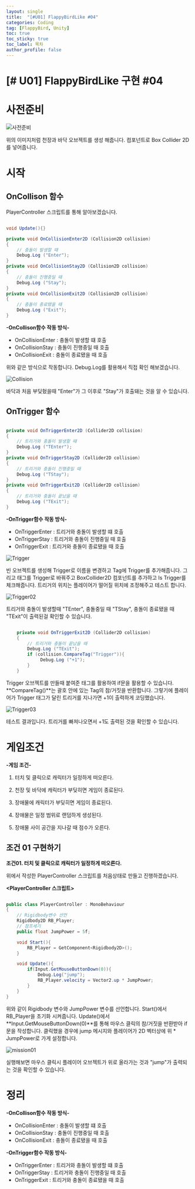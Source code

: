 ```yaml
---
layout: single
title:  "[#U01] FlappyBirdLike #04"
categories: Coding
tag: [FlappyBird, Unity]
toc: true 
toc_sticky: true 
toc_label: 목차    
author_profile: false
---
```


# [# U01] FlappyBirdLike 구현 #04

# 사전준비

![사전준비](https://github.com/DozeKR/DozeKR.github.io/blob/master/images/2023-02-16-unity_flappybird04/%EC%82%AC%EC%A0%84%EC%A4%80%EB%B9%84.png?raw=true)

위의 이미지처럼 천장과 바닥 오브젝트를 생성 해줍니다. 컴포넌트로 Box Collider 2D를 넣어줍니다.

# 시작
## OnCollison 함수
PlayerController 스크립트를 통해 알아보겠습니다.

```c#

void Update(){}

private void OnCollisionEnter2D (Collision2D collision)
{
    // 충돌이 발생할 때
    Debug.Log ("Enter");
}
private void OnCollisionStay2D (Collision2D collision)
{
    // 충돌이 진행중일 때
    Debug.Log ("Stay");
}
private void OnCollisionExit2D (Collision2D collision)
{
    // 충돌이 종료됐을 때
    Debug.Log ("Exit");
}

```
**-OnCollison함수 작동 방식-**
* OnCollisionEnter : 충돌이 발생할 떄 호출
* OnCollisionStay  : 충돌이 진행중일 때 호출
* OnCollisionExit  : 충돌이 종료됐을 때 호출

위와 같은 방식으로 작동합니다. Debug.Log를 활용해서 직접 확인 해보겠습니다.





![Collision](https://github.com/DozeKR/DozeKR.github.io/blob/master/images/2023-02-16-unity_flappybird04/Collision.png?raw=true)

바닥과 처음 부딪혔을때 "Enter"가 그 이후로 "Stay"가 호출돼는 것을 알 수 있습니다.



## OnTrigger 함수

```c#

private void OnTriggerEnter2D (Collider2D collision)
{
    // 트리거와 충돌이 발생할 때
    Debug.Log ("TEnter");
}
private void OnTriggerStay2D (Collider2D collision)
{
    // 트리거와 충돌이 진행중일 때
    Debug.Log ("TStay");
}
private void OnTriggerExit2D (Collider2D collision)
{
    // 트리거와 충돌이 끝났을 때
    Debug.Log ("TExit");
}

```

**-OnTrigger함수 작동 방식-**
* OnTriggerEnter : 트리거와 충돌이 발생할 떄 호출
* OnTriggerStay  : 트리거와 충돌이 진행중일 때 호출
* OnTriggerExit  : 트리거와 충돌이 종료됐을 때 호출



![Trigger](https://github.com/DozeKR/DozeKR.github.io/blob/master/images/2023-02-16-unity_flappybird04/Trigger.png?raw=true)

빈 오브젝트를 생성해 Trigger로 이름을 변경하고 Tag에 Trigger를 추가해줍니다. 그리고 태그를 Trigger로 바꿔주고 BoxCollider2D 컴포넌트를 추가하고 Is Trigger를 체크해줍니다.
트리거의 위치는 플레이어가 떨어질 위치에 조정해주고 테스트 합니다.



![Trigger02](https://github.com/DozeKR/DozeKR.github.io/blob/master/images/2023-02-16-unity_flappybird04/Trigger02.png?raw=true)

트리거와 충돌이 발생할때 "TEnter", 충돌중일 때 "TStay", 충돌이 종료됐을 때 "TExit"이 출력된걸 확인할 수 있습니다.




```c#

    private void OnTriggerExit2D (Collider2D collision)
    {
        // 트리거와 충돌이 끝났을 때
        Debug.Log ("TExit");
        if (collision.CompareTag("Trigger")){
             Debug.Log ("+1");        
        }
    }

```
Trigger 오브젝트를 만들때 붙여준 태그를 활용하여 if문을 활용할 수 있습니다.
**CompareTag()**는 괄호 안에 있는 Tag의 참/거짓을 반환합니다. 그렇기에 플레이어가 Trigger 태그가 달린 트리거를 지나가면 +1이 출력하게 코딩했습니다.



![Trigger03](https://github.com/DozeKR/DozeKR.github.io/blob/master/images/2023-02-16-unity_flappybird04/Trigger03.png?raw=true)

테스트 결과입니다. 트리거를 빠져나오면서 +1도 출력된 것을 확인할 수 있습니다.


# 게임조건

**-게임 조건-**

1. 터치 및 클릭으로 캐릭터가 일정하게 떠오른다.

2. 천장 및 바닥에 캐릭터가 부딪히면 게임이 종료된다.

3. 장애물에 캐릭터가 부딪히면 게임이 종료된다.

4. 장애물은 일정 범위로 랜덤하게 생성된다.

5. 장애물 사이 공간을 지나갈 때 점수가 오른다.

   

## 조건 01 구현하기
**조건01. 터치 및 클릭으로 캐릭터가 일정하게 떠오른다.**

위에서 작성한 PlayerController 스크립트를 처음상태로 만들고 진행하겠습니다.

**<PlayerController 스크립트>**

```c#

public class PlayerController : MonoBehaviour
{
    // Rigidbody변수 선언
    Rigidbody2D RB_Player;
    // 점프세기
    public float JumpPower = 5f;

    void Start(){
        RB_Player = GetComponent<Rigidbody2D>();
    }

    void Update(){
        if(Input.GetMouseButtonDown(0)){
            Debug.Log("jump");
            RB_Player.velocity = Vector2.up * JumpPower;
        }
    }
}

```
위와 같이 Rigidbody 변수와 JumpPower 변수를 선언합니다.
Start()에서 RB_Player을 초기화 시켜줍니다.
Update()에서 **Input.GetMouseButtonDown(0)**를 통해 마우스 클릭의 참/거짓을 반환받아 if문을 작성합니다. 
클릭했을 경우에 jump 메시지와 플레이어가 2D 벡터상에 위 * JumpPower로 가게 설정합니다.



![mission01](https://github.com/DozeKR/DozeKR.github.io/blob/master/images/2023-02-16-unity_flappybird04/mission01.png?raw=true)

실행해보면 마우스 클릭시 플레이어 오브젝트가 위로 올라가는 것과 "jump"가 출력되는 것을 확인할 수 있습니다.




# 정리
**-OnCollison함수 작동 방식-**
* OnCollisionEnter : 충돌이 발생할 떄 호출
* OnCollisionStay  : 충돌이 진행중일 때 호출
* OnCollisionExit  : 충돌이 종료됐을 때 호출

**-OnTrigger함수 작동 방식-**
* OnTriggerEnter : 트리거와 충돌이 발생할 떄 호출
* OnTriggerStay  : 트리거와 충돌이 진행중일 때 호출
* OnTriggerExit  : 트리거와 충돌이 종료됐을 때 호출
